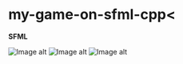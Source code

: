 # my-game-on-sfml-cpp<
<b>SFML</b>


![Image alt](https://github.com/Maxim-Turovets/my-game-on-sfml-cpp/raw/master/scrin/1.jpg)
![Image alt](https://github.com/Maxim-Turovets/my-game-on-sfml-cpp/raw/master/scrin/2.jpg)
![Image alt](https://github.com/Maxim-Turovets/my-game-on-sfml-cpp/raw/master/scrin/3.jpg)

